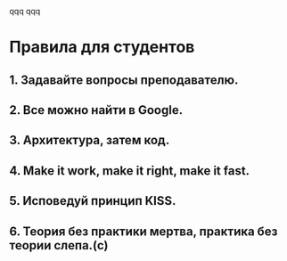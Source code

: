 qqq
qqq
# Правила для студентов

## 1. Задавайте вопросы преподавателю.

## 2. Все можно найти в Google.

## 3. Архитектура, затем код.

## 4. Make it work, make it right, make it fast.

## 5. Исповедуй принцип KISS.

## 6. Теория без практики мертва, практика без теории слепа.(с)
